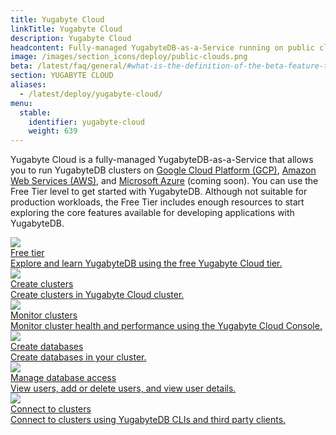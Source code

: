 ```yaml
---
title: Yugabyte Cloud
linkTitle: Yugabyte Cloud
description: Yugabyte Cloud
headcontent: Fully-managed YugabyteDB-as-a-Service running on public clouds.
image: /images/section_icons/deploy/public-clouds.png
beta: /latest/faq/general/#what-is-the-definition-of-the-beta-feature-tag
section: YUGABYTE CLOUD
aliases:
  - /latest/deploy/yugabyte-cloud/
menu:
  stable:
    identifier: yugabyte-cloud
    weight: 639
---
```


Yugabyte Cloud is a fully-managed YugabyteDB-as-a-Service that allows you to run YugabyteDB clusters on
<a href="https://cloud.google.com/">Google Cloud Platform (GCP)</a>, 
<a href="https://aws.amazon.com/">Amazon Web Services (AWS)</a>, and
<a href="https://azure.microsoft.com/">Microsoft Azure</a> (coming soon). You can use the Free Tier level to get started with YugabyteDB. Although
not suitable for production workloads, the Free Tier includes enough resources to start exploring the core features available for developing applications with YugabyteDB.

<div class="row">

  <div class="col-12 col-md-6 col-lg-12 col-xl-6">
      <a class="section-link icon-offset" href="free-tier/">
          <div class="head">
              <img class="icon" src="/images/section_icons/deploy/public-clouds.png" aria-hidden="true" />
              <div class="title">Free tier</div>
          </div>
          <div class="body">
              Explore and learn YugabyteDB using the free Yugabyte Cloud tier.
          </div>
      </a>
  </div>

  <div class="col-12 col-md-6 col-lg-12 col-xl-6">
      <a class="section-link icon-offset" href="create-clusters/">
          <div class="head">
              <img class="icon" src="/images/section_icons/deploy/public-clouds.png" aria-hidden="true" />
              <div class="title">Create clusters</div>
          </div>
          <div class="body">
              Create clusters in Yugabyte Cloud cluster.
          </div>
      </a>
  </div>

  <div class="col-12 col-md-6 col-lg-12 col-xl-6">
      <a class="section-link icon-offset" href="monitor-clusters/">
          <div class="head">
              <img class="icon" src="/images/section_icons/deploy/public-clouds.png" aria-hidden="true" />
              <div class="title">Monitor clusters</div>
          </div>
          <div class="body">
              Monitor cluster health and performance using the Yugabyte Cloud Console.
          </div>
      </a>
  </div>
  
  <div class="col-12 col-md-6 col-lg-12 col-xl-6">
      <a class="section-link icon-offset" href="create-databases/">
          <div class="head">
              <img class="icon" src="/images/section_icons/deploy/public-clouds.png" aria-hidden="true" />
              <div class="title">Create databases</div>
          </div>
          <div class="body">
              Create databases in your cluster.
          </div>
      </a>
  </div>
  
  <div class="col-12 col-md-6 col-lg-12 col-xl-6">
      <a class="section-link icon-offset" href="manage-access/">
          <div class="head">
              <img class="icon" src="/images/section_icons/deploy/public-clouds.png" aria-hidden="true" />
              <div class="title">Manage database access</div>
          </div>
          <div class="body">
              View users, add or delete users, and view user details.
          </div>
      </a>
  </div>
  
  <div class="col-12 col-md-6 col-lg-12 col-xl-6">
      <a class="section-link icon-offset" href="connect-to-clusters/">
          <div class="head">
              <img class="icon" src="/images/section_icons/deploy/public-clouds.png" aria-hidden="true" />
              <div class="title">Connect to clusters</div>
          </div>
          <div class="body">
              Connect to clusters using YugabyteDB CLIs and third party clients.
          </div>
      </a>
  </div>

</div>

